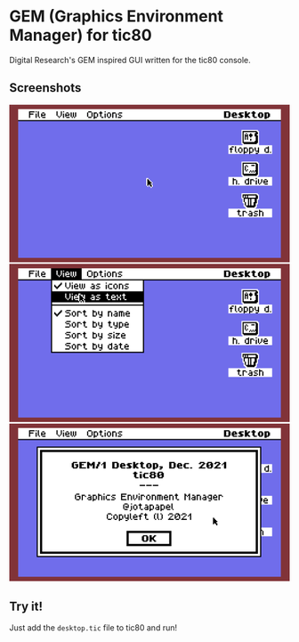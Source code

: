 # GEM (Graphics Environment Manager) for tic80

Digital Research's GEM inspired GUI written for the tic80 console.

## Screenshots
![screenshot1](https://github.com/jotapapel/GEM-tic80/blob/main/screenshots/screenshot1.gif?raw=true)![screenshot2](https://github.com/jotapapel/GEM-tic80/blob/main/screenshots/screenshot2.gif?raw=true)![screenshot3](https://github.com/jotapapel/GEM-tic80/blob/main/screenshots/screenshot3.gif?raw=true)

## Try it!

Just add the `desktop.tic` file to tic80 and run!

